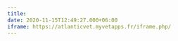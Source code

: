 ```yaml
---
title: 
date: 2020-11-15T12:49:27.000+06:00
iframe: https://atlanticvet.myvetapps.fr/iframe.php/
---
```


